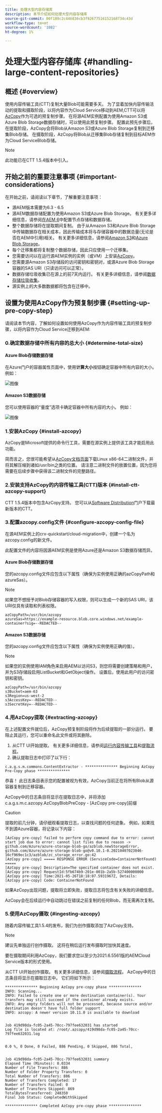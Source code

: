 ```yaml
---
title: 处理大型内容存储库
description: 本节介绍如何处理大型内容存储库
source-git-commit: 00f189c2c446836cb3f92677516152168734c43d
workflow-type: tm+mt
source-wordcount: '1082'
ht-degree: 1%

---
```



# 处理大型内容存储库 {#handling-large-content-repositories}

## 概述 {#overview}

使用内容传输工具(CTT)复制大量Blob可能需要多天。
为了显着加快内容传输活动的提取和摄取阶段，以将内容作为Cloud Service移动到AEM,CTT可以将[AzCopy](https://docs.microsoft.com/en-us/azure/storage/common/storage-use-azcopy-v10)作为可选的预复制步骤。 在将源AEM实例配置为使用Amazon S3或Azure Blob Storage数据存储时，可以使用此预复制步骤。  配置此预先步骤后，在提取阶段，AzCopy会将Blob从Amazon S3或Azure Blob Storage复制到迁移集Blob存储。 在摄取阶段，AzCopy将Blob从迁移集Blob存储复制到目标AEM作为Cloud ServiceBlob存储。

>[!NOTE]
> 此功能已在CTT 1.5.4版本中引入。

## 开始之前的重要注意事项 {#important-considerations}

在开始之前，请阅读以下章节，了解重要注意事项：

* 源AEM版本需要为6.3 - 6.5
* 源AEM数据存储配置为使用Amazon S3或Azure Blob Storage。 有关更多详细信息，请参阅[在AEM 6](https://experienceleague.adobe.com/docs/experience-manager-65/deploying/deploying/data-store-config.html?lang=en)中配置节点存储和数据存储。
* 整个数据存储将在提取期间复制。 由于从Amazon S3和Azure Blob Storage中传输数据存在相关成本，因此传输成本将与存储容器中的数据总量(无论是否在AEM中引用)相关。 有关更多详细信息，请参阅[Amazon S3](https://aws.amazon.com/s3/pricing/)和[Azure Blob Storage](https://azure.microsoft.com/en-us/pricing/details/bandwidth/)。
* 每个迁移集都将复制整个数据存储，因此只应使用一个迁移集。
* 您需要访问以在运行源AEM实例的实例（或VM）上安装[AzCopy](https://docs.microsoft.com/en-us/azure/storage/common/storage-use-azcopy-v10)。
* 您需要源Amazon S3存储段的访问密钥和密钥对，或源Azure Blob Storage容器的SAS URI（只读访问可以正常）。
* 数据存储垃圾收集已在源上的前7天内运行。 有关更多详细信息，请参阅[数据存储垃圾收集](https://experienceleague.adobe.com/docs/experience-manager-65/deploying/deploying/data-store-config.html?lang=en#data-store-garbage-collection)。
* 源实例上的大多数数据都将包含在迁移中。

## 设置为使用AzCopy作为预复制步骤 {#setting-up-pre-copy-step}

请阅读本节内容，了解如何设置如何使用AzCopy作为内容传输工具的预复制步骤，以将内容作为Cloud Service迁移到AEM:

### 0.确定数据存储中所有内容的总大小 {#determine-total-size}

#### Azure Blob存储数据存储

在Azure门户的容器属性页面中，使用&#x200B;**计算大小**&#x200B;按钮确定容器中所有内容的大小。 例如：

![图像](/help/move-to-cloud-service/content-transfer-tool/assets/Azure-blob-storage-data-store.png)

#### Amazon S3数据存储

您可以使用容器的“量度”选项卡确定容器中所有内容的大小。 例如：


![图像](/help/move-to-cloud-service/content-transfer-tool/assets/amazon-s3-data-store.png)

### 1.安装AzCopy {#install-azcopy}

[](https://docs.microsoft.com/en-us/azure/storage/common/storage-use-azcopy-v10) AzCopy是Microsoft提供的命令行工具，需要在源实例上提供该工具才能启用此功能。

简而言之，您很可能希望从[AzCopy文档页面](https://docs.microsoft.com/en-us/azure/storage/common/storage-use-azcopy-v10)下载Linux x86-64二进制文件，并将其解压缩到诸如/usr/bin之类的位置。 请注意二进制文件的放置位置，因为您将需要在后续步骤中获得该二进制文件的完整路径。

### 2.安装支持AzCopy的内容传输工具(CTT)版本 {#install-ctt-azcopy-support}

CTT 1.5.4版本中包含AzCopy支持。 您可以从[Software Distribution](https://experience.adobe.com/#/downloads/content/software-distribution/en/aemcloud.html)门户下载最新版本的CTT。

### 3.配置azcopy.config文件 {#configure-azcopy-config-file}

在源AEM实例上的crx-quickstart/cloud-migration中，创建一个名为azcopy.config的新文件。

此配置文件的内容将因源AEM实例是使用Azure还是Amazon S3数据存储而异。

#### Azure Blob存储数据存储

您的azcopy.config文件应包含以下属性（确保为实例使用正确的azCopyPath和azureSas）。

>[!NOTE]
>
> 如果您不想授予对Blob存储容器的写入权限，则可以生成一个新的SAS URI，该URI仅具有读取和列表权限。

```
azCopyPath=/usr/bin/azcopy
azureSas=https://example-resource.blob.core.windows.net/example-container?sig=--REDACTED--
```

#### Amazon S3数据存储

您的azcopy.config文件应包含以下属性（确保为实例使用正确的值）。

>[!NOTE]
>
> 如果您的实例使用IAM角色来启用AEM以访问S3，则您将需要创建策略和用户，并为S3存储段启用ListBucket和GetObject操作。 设置后，使用此用户的访问密钥和密钥。

```
azCopyPath=/usr/bin/azcopy
s3Bucket=aem-63
s3Region=us-west-2
s3AccessKey=--REDACTED--
s3SecretKey=--REDACTED--
```

### 4.用AzCopy提取 {#extracting-azcopy}

在上述配置文件就位后，AzCopy预复制阶段将作为后续提取的一部分运行。 要阻止其运行，您可以重命名此文件或将其删除。

1. 从CTT UI开始提取。 有关更多详细信息，请参阅[运行内容传输工具](/help/move-to-cloud-service/content-transfer-tool/using-content-transfer-tool.md#running-tool)和[提取流程](/help/move-to-cloud-service/content-transfer-tool/using-content-transfer-tool.md#extraction-process)。
1. 确认提取日志中打印了以下行：

```
c.a.g.s.m.commons.ContentExtractor - *************** Beginning AzCopy Pre-Copy phase ***************
```

恭喜！ 此日志条目表示您的配置被视为有效，AzCopy当前正在将所有Blob从源容器复制到迁移容器。

AzCopy中的日志条目将显示在提取日志中，并将添加c.a.g.s.m.c.azcopy.AzCopyBlobPreCopy - [AzCopy pre-copy]前缀

>[!CAUTION]
>
> 提取的前几分钟，请仔细观看提取日志，以查找问题的任何迹象。 例如，如果找不到源Azure容器，将记录以下内容：


```
[AzCopy pre-copy] failed to perform copy command due to error: cannot start job due to error: cannot list files due to reason -> github.com/Azure/azure-storage-blob-go/azblob.newStorageError, github.com/Azure/azure-storage-blob-go@v0.10.1-0.20210407023846-16cf969ec1c3/azblob/zc_storage_error.go:42
[AzCopy pre-copy] ===== RESPONSE ERROR (ServiceCode=ContainerNotFound) =====
[AzCopy pre-copy] Description=The specified container does not exist.
[AzCopy pre-copy] RequestId:5fb674b9-201e-001b-2a5b-527400000000
[AzCopy pre-copy] Time:2021-05-26T18:18:07.5931967Z, Details: 
[AzCopy pre-copy] Code: ContainerNotFound
```

如果AzCopy出现问题，提取将立即失败，提取日志将包含有关失败的详细信息。

AzCopy会在后续运行中自动跳过在错误之前复制的任何Blob，而无需再次复制。

### 5.使用AzCopy摄取 {#ingesting-azcopy}

随着内容传输工具1.5.4的发布，我们为创作摄取添加了AzCopy支持。

>[!NOTE]
> 建议先单独运行创作摄取。 这将在稍后运行发布摄取时加快其速度。

要在摄取期间利用AzCopy，我们要求您以至少为2021.6.5561版的AEMCloud Service版本的形式使用。

从CTT UI开始创作摄取。 有关更多详细信息，请参阅[摄取流程](/help/move-to-cloud-service/content-transfer-tool/using-content-transfer-tool.md#ingestion-process)。
AzCopy中的日志条目将显示在摄取日志中。 它们将如下所示：

```
*************** Beginning AzCopy pre-copy phase ***************
INFO: Scanning...
INFO: Failed to create one or more destination container(s). Your transfers may still succeed if the container already exists.
INFO: Any empty folders will not be processed, because source and/or destination doesn't have full folder support
INFO: azcopy: A newer version 10.11.0 is available to download
 
 
Job 419d98da-fc05-2a45-70cc-797fee632031 has started
Log file is located at: /root/.azcopy/419d98da-fc05-2a45-70cc-797fee632031.log
 
 
0.0 %, 0 Done, 0 Failed, 886 Pending, 0 Skipped, 886 Total,
 
 
Job 419d98da-fc05-2a45-70cc-797fee632031 summary
Elapsed Time (Minutes): 0.0334
Number of File Transfers: 886
Number of Folder Property Transfers: 0
Total Number of Transfers: 886
Number of Transfers Completed: 17
Number of Transfers Failed: 0
Number of Transfers Skipped: 869
TotalBytesTransferred: 248350
Final Job Status: CompletedWithSkipped
 
*************** Completed AzCopy pre-copy phase ***************
```
